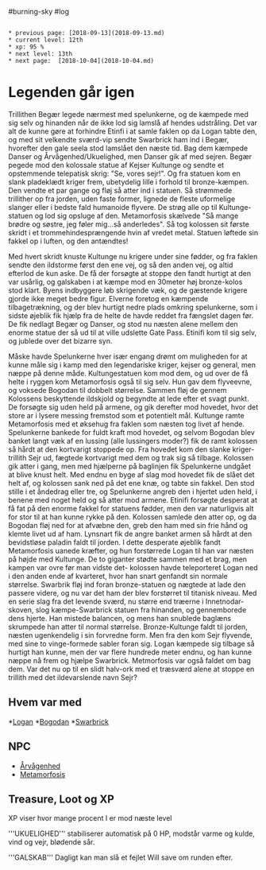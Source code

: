 #burning-sky #log

```ad-info

* previous page: [2018-09-13](2018-09-13.md)
* current level: 12th
* xp: 95 %
* next level: 13th
* next page:  [2018-10-04](2018-10-04.md) 
```

# Legenden går igen  
Trillithen Begær legede nærmest med spelunkerne, og de kæmpede med sig selv og hinanden når de ikke lod sig lamslå af hendes udstråling. Det var alt de kunne gøre at forhindre Etinfi i at samle faklen op da Logan tabte den, og med sit velkendte sværd-vip sendte Swarbrick ham ind i Begær, hvorefter den gale seela stod lamslået den næste tid. Bag dem kæmpede Danser og Årvågenhed/Ukuelighed, men Danser gik af med sejren. Begær pegede mod den kolossale statue af Kejser Kultunge og sendte et opstemmende telepatisk skrig: "Se, vores sejr!". Og fra statuen kom en slank pladeklædt kriger frem, ubetydelig lille i forhold til bronze-kæmpen. Den vendte et par gange og fløj så atter ind i statuen. Så strømmede trillither op fra jorden, uden faste former, lignede de fleste uformelige slanger eller i bedste fald humanoide flyvere. De strøg alle op til Kultunge-statuen og lod sig opsluge af den. Metamorfosis skælvede "Så mange brødre og søstre, jeg føler mig...så anderledes". Så tog kolossen sit første skridt i et trommehindesprængende hvin af vredet metal. Statuen løftede sin fakkel op i luften, og den antændtes!
Med hvert skridt knuste Kultunge nu krigere under sine fødder, og fra faklen sendte den ildstorme først den ene vej, og så den anden vej, og altid efterlod de kun aske. De få der forsøgte at stoppe den fandt hurtigt at den var usårlig, og galskaben i at kæmpe mod en 30meter høj bronze-kolos stod klart. Byens indbyggere løb skrigende væk, og de gæstende krigere gjorde ikke meget bedre figur. Elverne foretog en kæmpende tilbagetrækning, og der blev hurtigt nedre plads omkring spelunkerne, som i sidste øjeblik fik hjælp fra de helte de havde reddet fra fængslet dagen før. De fik nedlagt Begær og Danser, og stod nu næsten alene mellem den enorme statue der så ud til at ville udslette Gate Pass. Etinifi kom til sig selv, og jublede over det bizarre syn.
Måske havde Spelunkerne hver især engang drømt om muligheden for at kunne måle sig i kamp med den legendariske kriger, kejser og general, men næppe på denne måde. Kultungestatuen kom mod dem, og ud over de få helte i ryggen kom Metamorfosis også til sig selv. Hun gav dem flyveevne, og voksede Bogodan til dobbelt størrelse. Sammen fløj de gennem Kolossens beskyttende ildskjold og begyndte at lede efter et svagt punkt. De forsøgte sig uden held på armene, og gik derefter mod hovedet, hvor det store ar i lysere messing fremstod som et potentielt mål. Kultunge ramte Metamorfosis med et øksehug fra faklen som næsten tog livet af hende. Spelunkerne bankede for fuldt kraft mod hovedet, og selvom Bogodan blev banket langt væk af en lussing (alle lussingers moder?) fik de ramt kolossen så hårdt at den kortvarigt stoppede op. Fra hovedet kom den slanke kriger-trillith Sejr ud, fægtede kortvarigt med dem og trak sig så tilbage. Kolossen gik atter i gang, men med hjælperne på baglinjen fik Spelunkerne undgået at blive knust helt. Med endnu en byge af slag mod hovedet fik de slået det helt af, og kolossen sank ned på det ene knæ, og tabte sin fakkel. Den stod stille i et åndedrag eller tre, og Spelunkerne angreb den i hjertet uden held, i benene med noget held og så atter mod armene. Etinifi forsøgte desperat at få fat på den enorme fakkel for statuens fødder, men den var naturligvis alt for stor til at han kunne rykke på den. Kolossen samlede den atter op, og da Bogodan fløj ned for at afvæbne den, greb den ham med sin frie hånd og klemte livet ud af ham. Lynsnart fik de angre banket armen så hårdt at den bevidstløse paladin faldt til jorden. I dette desperate øjeblik fandt Metamorfosis uanede kræfter, og hun forstørrede Logan til han var næsten på højde med Kultunge. De to  giganter stødte sammen med et brag, men kampen var ovre før man vidste det- kolossen havde teleporteret Logan ned i den anden ende af kvarteret, hvor han snart genfandt sin normale størrelse. Swarbrik fløj ind foran bronze-statuen og nægtede at lade den passere videre, og nu var det ham der blev forstørret til titanisk niveau. Med en serie slag fra det levende sværd, nu større end træerne i Innetnodar-skoven, slog kæmpe-Swarbrick statuen fra hinanden, og gennemborede dens hjerte. Han mistede balancen, og mens han snublede baglæns skrumpede han atter til normal størrelse. Bronze-Kultunge faldt til jorden, næsten ugenkendelig i sin forvredne form. Men fra den kom Sejr flyvende, med sine to vinge-formede sabler foran sig. Logan kæmpede sig tilbage så hurtigt han kunne, men der var flere hundrede meter endnu, og han kunne næppe nå frem og hjælpe Swarbrick. Metmorfosis var også faldet om bag dem. Var det nu op til en slidt halv-ork med et træsværd alene at stoppe en trillith med det ildevarslende navn Sejr?     
 
 
## Hvem var med 
*[Logan](Logan.md)
*[Bogodan](Bogodan.md)
*[Swarbrick](Swarbrick%20Everwood.md)
## NPC 
* [Årvågenhed](Årvågenhed.md)
* [Metamorfosis](Metamorfosis.md)
## Treasure, Loot og XP 
XP viser hvor mange procent I er mod næste level
'''UKUELIGHED''' stabiliserer automatisk på 0 HP, modstår varme og kulde, vind og vejr, blødende sår.
'''GALSKAB''' Dagligt kan man slå et fejlet Will save om runden efter.
